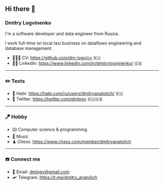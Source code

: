 ## Hi there 👋

### Dmitry Logvinenko

I'm a software developer and data engineer from Russia. 

I work full-time on local taxi business on dataflows engineering and database management.


- 👨🏻‍💻 CV: https://github.com/dm-logv/cv 🇷🇺
- 🤼‍♂️ LinkedIn: https://www.linkedin.com/in/dmitrylogvinenko/ 🇬🇧

---

### ✏️ Texts

- 📝 Habr: https://habr.com/ru/users/dmitryanatolich/ 🇷🇺
- 🦉 Twitter: https://twitter.com/dmlogv 🇷🇺🇬🇧

---

### 🪁 Hobby

- ⌨️ Computer science & programming
- 🎼 Music 
-  ♟ Chess: https://www.chess.com/member/dmitryanatolich

---
<!--
### 📊 Some stats

![Anurag's github stats](https://github-readme-stats.vercel.app/api?hide_border=true&show_icons=true&count_private=true&username=dm-logv)

![Top Langs](https://github-readme-stats.vercel.app/api/top-langs/?hide_border=true&layout=compact&username=dm-logv)

- ⚖️ [My contributions](https://github.com/pulls?q=author%3Adm-logv+-user%3Adm-logv)

---
-->
### ☎️ Connect me

- 📧 Email: dmlogv@gmail.com
- 🛩 Telegram: https://t.me/dmitry_anatolich

